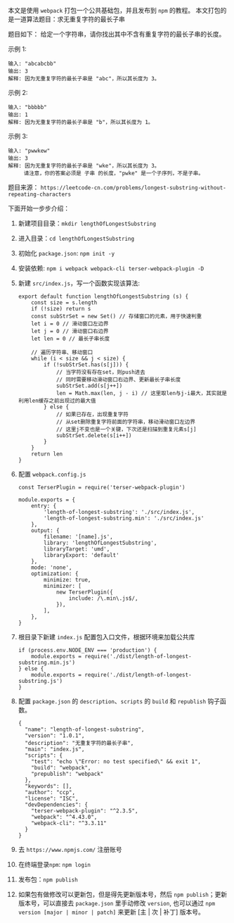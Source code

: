 本文是使用 `webpack` 打包一个公共基础包，并且发布到 `npm` 的教程。
本文打包的是一道算法题目：求无重复字符的最长子串

题目如下：
给定一个字符串，请你找出其中不含有重复字符的最长子串的长度。

示例 1:

```
输入: "abcabcbb"
输出: 3 
解释: 因为无重复字符的最长子串是 "abc"，所以其长度为 3。
```

示例 2:

```
输入: "bbbbb"
输出: 1
解释: 因为无重复字符的最长子串是 "b"，所以其长度为 1。
```

示例 3:

```
输入: "pwwkew"
输出: 3
解释: 因为无重复字符的最长子串是 "wke"，所以其长度为 3。
     请注意，你的答案必须是 子串 的长度，"pwke" 是一个子序列，不是子串。
```

题目来源：
`https://leetcode-cn.com/problems/longest-substring-without-repeating-characters`

下面开始一步步介绍：

1. 新建项目目录：`mkdir lengthOfLongestSubstring`
2. 进入目录：`cd lengthOfLongestSubstring`
3. 初始化 `package.json`: `npm init -y`
4. 安装依赖: `npm i webpack webpack-cli terser-webpack-plugin -D`
5. 新建 `src/index.js`，写一个函数实现该算法:
    
    ```
    export default function lengthOfLongestSubstring (s) {
        const size = s.length
        if (!size) return s
        const subStrSet = new Set() // 存储窗口的元素，用于快速判重
        let i = 0 // 滑动窗口左边界
        let j = 0 // 滑动窗口右边界
        let len = 0 // 最长子串长度
    
        // 遍历字符串、移动窗口
        while (i < size && j < size) {
            if (!subStrSet.has(s[j])) {
                // 当字符没有存在set，则push进去
                // 同时需要移动滑动窗口右边界、更新最长子串长度
                subStrSet.add(s[j++])
                len = Math.max(len, j - i) // 这里取len与j-i最大，其实就是利用len缓存之前出现过的最大值
            } else {
                // 如果已存在，出现重复字符
                // 从set删除重复字符前面的字符串，移动滑动窗口左边界
                // 这里j不变也是一个关键，下次还是扫描到重复元素s[j]
                subStrSet.delete(s[i++])
            }
        }
        return len
    }
    ```
6. 配置 `webpack.config.js`

    ```
    const TerserPlugin = require('terser-webpack-plugin')

    module.exports = {
        entry: {
            'length-of-longest-substring': './src/index.js',
            'length-of-longest-substring.min': './src/index.js'
        },
        output: {
            filename: '[name].js',
            library: 'lengthOfLongestSubstring',
            libraryTarget: 'umd',
            libraryExport: 'default'
        },
        mode: 'none',
        optimization: {
            minimize: true,
            minimizer: [
                new TerserPlugin({
                    include: /\.min\.js$/,
                }),
            ],
        },
    }
    ```
    
7. 根目录下新建 `index.js` 配置包入口文件，根据环境来加载公共库

    ```
    if (process.env.NODE_ENV === 'production') {
        module.exports = require('./dist/length-of-longest-substring.min.js')
    } else {
        module.exports = require('./dist/length-of-longest-substring.js')
    }
    ```

8. 配置 `package.json` 的 `description`、`scripts` 的 `build` 和 `republish` 钩子函数。

    ```
    {
      "name": "length-of-longest-substring",
      "version": "1.0.1",
      "description": "无重复字符的最长子串",
      "main": "index.js",
      "scripts": {
        "test": "echo \"Error: no test specified\" && exit 1",
        "build": "webpack",
        "prepublish": "webpack"
      },
      "keywords": [],
      "author": "ccp",
      "license": "ISC",
      "devDependencies": {
        "terser-webpack-plugin": "^2.3.5",
        "webpack": "^4.43.0",
        "webpack-cli": "^3.3.11"
      }
    }
    ```

9. 去 `https://www.npmjs.com/` 注册账号
10. 在终端登录`npm`: `npm login`
11. 发布包：`npm publish`
12. 如果包有做修改可以更新包，但是得先更新版本号，然后 `npm publish`；更新版本号，可以直接去 `package.json` 里手动修改 `version`, 也可以通过 `npm version [major | minor | patch]` 来更新 [主 | 次 | 补丁] 版本号。
    